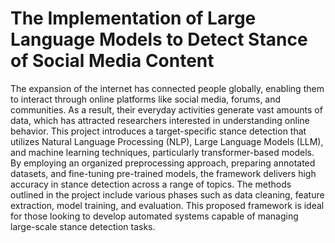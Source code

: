 # The Implementation of Large Language Models to Detect Stance of Social Media Content

The expansion of the internet has connected people globally, enabling them to interact through online platforms like social media, forums, and communities. As a result, their everyday activities generate vast amounts of data, which has attracted researchers interested in understanding online behavior. This project introduces a target-specific stance detection that utilizes Natural Language Processing (NLP), Large Language Models (LLM), and machine learning techniques, particularly transformer-based models. By employing an organized preprocessing approach, preparing annotated datasets, and fine-tuning pre-trained models, the framework delivers high accuracy in stance detection across a range of topics. The methods outlined in the project include various phases such as data cleaning, feature extraction, model training, and evaluation. This proposed framework is ideal for those looking to develop automated systems capable of managing large-scale stance detection tasks.
